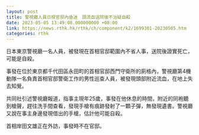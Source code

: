 ```yaml
---
layout: post
title: 警視廳人員日揆官邸內昏迷　頭流血送院後不治疑自殺
date: 2023-05-05 13:49:08.000000000 +08:00
link: https://news.rthk.hk/rthk/ch/component/k2/1699301-20230505.htm
categories: rthk
---
```


日本東京警視廳一名人員，被發現在首相官邸範圍內不省人事，送院後證實死亡，可能是自殺。

事發在位於東京都千代田區永田町的首相官邸西門守衛所的廁格內，警視廳第4機動隊一名負責首相官邸警衛工作的男性巡查人員，被發現頭部附近流血，在地上失去知覺。

共同社引述警視廳報道，指事主現年25歲，事發在他休息的時間，附近的同袍聽到槍聲，趕往洗手間查看，發現手槍有痕跡發射了一顆子彈，無發現遺書。警視廳又說在事主身邊發現借出的手槍，估計他可能自殺。

首相岸田文雄正在外訪，事發時不在官邸。
